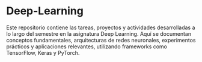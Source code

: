 # Deep-Learning
Este repositorio contiene las tareas, proyectos y actividades desarrolladas a lo largo del semestre en la asignatura Deep Learning. Aquí se documentan conceptos fundamentales, arquitecturas de redes neuronales, experimentos prácticos y aplicaciones relevantes, utilizando frameworks como TensorFlow, Keras y PyTorch.
